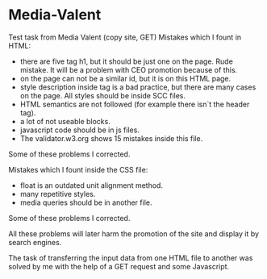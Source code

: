 # Media-Valent
Test task from Media Valent (copy site, GET)
Mistakes which I fount in HTML:
  - there are five tag h1, but it should be just one on the page. Rude mistake. It will be a problem with CEO promotion because of this.
  - on the page can not be a similar id, but it is on this HTML page.
  - style description inside tag is a bad practice, but there are many cases on the page. All styles should be inside SCC files.
  - HTML semantics are not followed (for example there isn`t the header tag).
  - a lot of not useable blocks.
  - javascript code should be in js files.
  - The validator.w3.org shows 15 mistakes inside this file.
  
  Some of these problems I corrected.
  
  Mistakes which I fount inside the CSS file:
   - float is an outdated unit alignment method.
   - many repetitive styles.
   - media queries should be in another file.
   
   Some of these problems I corrected.
   
   All these problems will later harm the promotion of the site and display it by search engines.
   
   The task of transferring the input data from one HTML file to another was solved by me with the help of a GET request and some Javascript.
